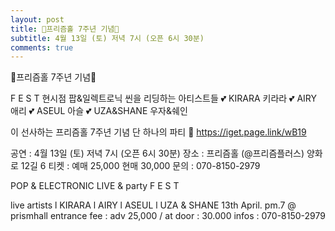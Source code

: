 ```yaml
---
layout: post
title: 📯프리즘홀 7주년 기념🥁
subtitle: 4월 13일 (토) 저녁 7시 (오픈 6시 30분)
comments: true
---
```


📯프리즘홀 7주년 기념🥁

F E S T 
현시점 팝&일렉트로닉 씬을 리딩하는 아티스트들
💕 KIRARA 키라라
💕 AIRY 애리
💕 ASEUL 아슬
💕 UZA&SHANE 우자&쉐인

이 선사하는 프리즘홀 7주년 기념 단 하나의 파티 🙌 
https://iget.page.link/wB19

공연 : 4월 13일 (토) 저녁 7시 (오픈 6시 30분)
장소 : 프리즘홀 (@프리즘플러스) 양화로 12길 6
티켓 : 예매 25,000 현매 30,000
문의 : 070-8150-2979

POP & ELECTRONIC LIVE & party
F E S T

live artists l KIRARA l AIRY l ASEUL l UZA & SHANE
13th April. pm.7 @ prismhall
entrance fee : adv 25,000 / at door : 30.000
infos : 070-8150-2979
